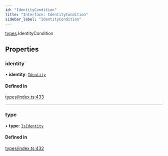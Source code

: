 ```yaml
---
id: "IdentityCondition"
title: "Interface: IdentityCondition"
sidebar_label: "IdentityCondition"
---
```


[types](../../../modules/Types/Types.md).IdentityCondition

## Properties

### identity

• **identity**: [`Identity`](../../../classes/API/Entities/Identity/Identity.md)

#### Defined in

[types/index.ts:433](https://github.com/PolymeshAssociation/polymesh-sdk/blob/95f248df/src/types/index.ts#L433)

___

### type

• **type**: [`IsIdentity`](../../../enums/Types/ConditionType/ConditionType.md#isidentity)

#### Defined in

[types/index.ts:432](https://github.com/PolymeshAssociation/polymesh-sdk/blob/95f248df/src/types/index.ts#L432)
